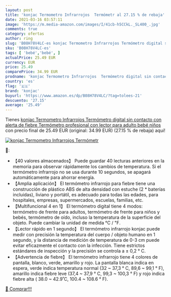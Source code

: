 ```yaml
---
layout: post
title: 'konjac Termometro Infrarrojos  Termómetr al 27.15 % de rebaja'
date: 2021-03-16 03:57:11
image: 'https://m.media-amazon.com/images/I/41cb-h5CCkL._SL400_.jpg'
comments: true
category: ofertas
author: ring
slug: 'B08H78V4LC-es konjac Termometro Infrarrojos Termómetro digital sin...'
sku: 'B08H78V4LC-es'
tags: [ 'bebé','bebé', ]
actualPrice: 25.49 EUR
currency: EUR
price: 25.49
comparePrice: 34.99 EUR
prodname: 'konjac Termometro Infrarrojos  Termómetro digital sin contacto con alerta de fiebre Termómetro profesional con lector para adulto bebé niños'
country: 'es'
flag: '🇪🇸'
brand: 'konjac'
buyurl: 'https://www.amazon.es/dp/B08H78V4LC/?tag=tolees-21'
descuento: '27.15'
average: '25.49'
---
```


Tienes [konjac Termometro Infrarrojos  Termómetro digital sin contacto con alerta de fiebre Termómetro profesional con lector para adulto bebé niños](https://www.amazon.es/dp/B08H78V4LC/?tag=tolees-21) con precio final de  25.49 EUR (original: 34.99 EUR) (27.15 %  de rebaja) aqui!

[![konjac Termometro Infrarrojos  Termómetr](https://m.media-amazon.com/images/I/41cb-h5CCkL._SL400_.jpg)](https://www.amazon.es/dp/B08H78V4LC/?tag=tolees-21)

🔎:

- 【40 valores almacenados】 Puede guardar 40 lecturas anteriores en la memoria para observar rápidamente los cambios de temperatura. Si el termómetro infrarrojo no se usa durante 10 segundos, se apagará automáticamente para ahorrar energía.
- 【Amplia aplicación】 El termómetro infrarrojo para fiebre tiene una construcción de plástico ABS de alta densidad con estuche (2 * baterías incluidas), liviano y portátil, es adecuado para todas las edades, para hospitales, empresas, supermercados, escuelas, familias, etc.
- 【Multifuncional 4 en 1】 El termómetro digital tiene 4 modos: termómetro de frente para adultos, termómetro de frente para niños y bebés, termómetro de oído, incluso la temperatura de la superficie del objeto. Puede cambiar la unidad de medida ℃ / ℉.
- 【Lector rápido en 1 segundo】 El termómetro infrarrojo konjac puede medir con precisión la temperatura del cuerpo / objeto humano en 1 segundo, y la distancia de medición de temperatura de 0-3 cm puede evitar eficazmente el contacto con la infección. Tiene estrictos estándares de inspección y la precisión se controla a ± 0,2 ° C.
- 【Advertencia de fiebre】 El termómetro infrarrojo tiene 4 colores de pantalla, blanco, verde, amarillo y rojo. La pantalla blanca indica en espera, verde indica temperatura normal (32 ~ 37,3 ° C, 89,6 ~ 99,1 ° F), amarillo indica fiebre leve (37,4 ~ 37,9 ° C, 99,3 ~ 100,3 ° F) y rojo indica fiebre alta ( 38.0 ~ 42.9˚C, 100.4 ~ 108.6 ° F).

[🛒 Comprar!!!](https://www.amazon.es/dp/B08H78V4LC/?tag=tolees-21)
